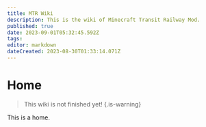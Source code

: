 ```yaml
---
title: MTR Wiki
description: This is the wiki of Minecraft Transit Railway Mod.
published: true
date: 2023-09-01T05:32:45.592Z
tags: 
editor: markdown
dateCreated: 2023-08-30T01:33:14.071Z
---
```


# Home
> This wiki is not finished yet!
{.is-warning}

This is a home.